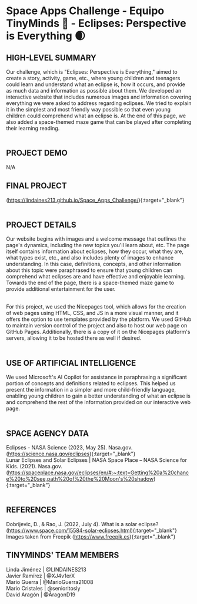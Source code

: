 # Space Apps Challenge - Equipo TinyMinds 🧠 - Eclipses: Perspective is Everything 🌒
## HIGH-LEVEL SUMMARY
Our challenge, which is "Eclipses: Perspective is Everything," aimed to create a story, activity, game, etc., where young children and teenagers could learn and understand what an eclipse is, how it occurs, and provide as much data and information as possible about them. We developed an interactive website that includes numerous images and information covering everything we were asked to address regarding eclipses. We tried to explain it in the simplest and most friendly way possible so that even young children could comprehend what an eclipse is. At the end of this page, we also added a space-themed maze game that can be played after completing their learning reading. <br><br>
## PROJECT DEMO
N/A
## FINAL PROJECT
(https://lindaines213.github.io/Space_Apps_Challenge/){:target="_blank"} <br><br>
## PROJECT DETAILS
Our website begins with images and a welcome message that outlines the page's dynamics, including the new topics you'll learn about, etc. The page itself contains information about eclipses, how they occur, what they are, what types exist, etc., and also includes plenty of images to enhance understanding. In this case, definitions, concepts, and other information about this topic were paraphrased to ensure that young children can comprehend what eclipses are and have effective and enjoyable learning. Towards the end of the page, there is a space-themed maze game to provide additional entertainment for the user.<br><br>

For this project, we used the Nicepages tool, which allows for the creation of web pages using HTML, CSS, and JS in a more visual manner, and it offers the option to use templates provided by the platform. We used GitHub to maintain version control of the project and also to host our web page on GitHub Pages. Additionally, there is a copy of it on the Nicepages platform's servers, allowing it to be hosted there as well if desired. <br><br>

## USE OF ARTIFICIAL INTELLIGENCE
We used Microsoft's AI Copilot for assistance in paraphrasing a significant portion of concepts and definitions related to eclipses. This helped us present the information in a simpler and more child-friendly language, enabling young children to gain a better understanding of what an eclipse is and comprehend the rest of the information provided on our interactive web page. <br><br>
## SPACE AGENCY DATA
Eclipses - NASA Science (2023, May 25). Nasa.gov.  (https://science.nasa.gov/eclipses‌){:target="_blank"} <br>
Lunar Eclipses and Solar Eclipses | NASA Space Place – NASA Science for Kids. (2021). Nasa.gov. (https://spaceplace.nasa.gov/eclipses/en/#:~:text=Getting%20a%20chance%20to%20see,path%20of%20the%20Moon's%20shadow‌){:target="_blank"} <br><br>
## REFERENCES
Dobrijevic, D., &amp; Rao, J. (2022, July 4). What is a solar eclipse? (https://www.space.com/15584-solar-eclipses.html){:target="_blank"} <br>
Images taken from Freepik (https://www.freepik.es){:target="_blank"}

## TINYMINDS' TEAM MEMBERS
Linda Jiménez | @LINDAINES213 <br>
Javier Ramírez | @XJ4v1erX <br>
Mario Guerra | @MarioGuerra21008 <br>
Mario Cristales | @senioritosly<br>
David Aragón | @AragonD19 <br>
